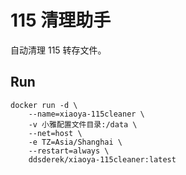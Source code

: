 # 115 清理助手

自动清理 115 转存文件。

## Run

```shell
docker run -d \
    --name=xiaoya-115cleaner \
    -v 小雅配置文件目录:/data \
    --net=host \
    -e TZ=Asia/Shanghai \
    --restart=always \
    ddsderek/xiaoya-115cleaner:latest
```
